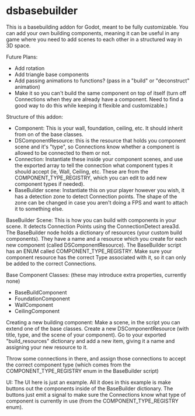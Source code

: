 # dsbasebuilder

This is a basebuilding addon for Godot, meant to be fully customizable.
You can add your own building components, meaning it can be useful in any game where you need to add scenes to each other in a structured way in 3D space.

Future Plans:

- Add rotation
- Add triangle base components
- Add passing animations to functions? (pass in a "build" or "deconstruct" animation)
- Make it so you can't build the same component on top of itself (turn off Connections when they are already have a component. Need to find a good way to do this while keeping it flexible and customizable.)

Structure of this addon:

- Component: This is your wall, foundation, ceiling, etc. It should inherit from on of the base classes.
- DSComponentResource: this is the resource that holds you component scene and it's "type", so Connections know whether a component is allowed to be connected to them or not.
- Connection: Instantiate these inside your component scenes, and use the exported array to tell the connection what component types it should accept (ie, Wall, Ceiling, etc. These are from the COMPONENT_TYPE_REGISTRY, which you can edit to add new component types if needed).
- BaseBuilder scene: Instantiate this on your player however you wish, it has a detection zone to detect Connection points. The shape of the zone can be changed in case you aren't doing a FPS and want to attach it to something else.

BaseBuilder Scene:
This is how you can build with components in your scene. It detects Connection Points using the ConnectionDetect area3d.
The BaseBuilder node holds a dictionary of resources (your custom build components). They have a name and a resource which you create for each new component (called DSComponentResource).
The BaseBuilder script has an ENUM called COMPONENT_TYPE_REGISTRY. Make sure your component resource has the correct Type associated with it, so it can only be added to the correct Connections.

Base Component Classes: (these may introduce extra properties, currently none)

- BaseBuildComponent
- FoundationComponent
- WallComponent
- CeilingComponent

Creating a new building component:
Make a scene, in the script you can extend one of the base classes.
Create a new DSComponentResource (with title, type, and the scene of your component). 
Go to your exported "build_resources" dictionary and add a new item, giving it a name and assigning your new resource to it.

Throw some connections in there, and assign those connections to
accept the correct component type (which comes from the COMPONENT_TYPE_REGISTRY enum in the BaseBuilder script)

UI:
The UI here is just an example. All it does in this example
is make buttons out the components inside of the BaseBuilder dictionary.
The buttons just emit a signal to make sure the Connections know what type of 
component is currently in use (from the COMPONENT_TYPE_REGISTRY enum).
